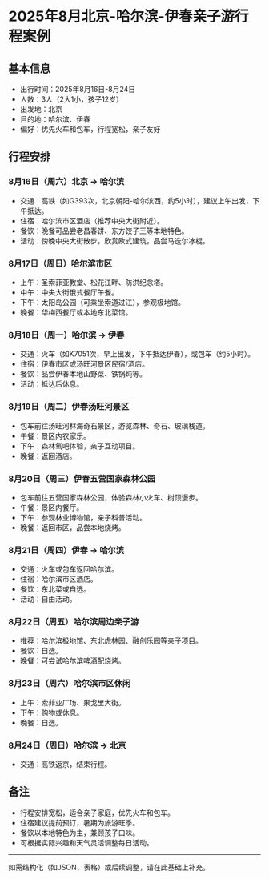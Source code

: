 # 2025年8月北京-哈尔滨-伊春亲子游行程案例

## 基本信息
- 出行时间：2025年8月16日-8月24日
- 人数：3人（2大1小，孩子12岁）
- 出发地：北京
- 目的地：哈尔滨、伊春
- 偏好：优先火车和包车，行程宽松，亲子友好

## 行程安排

### 8月16日（周六）北京 → 哈尔滨
- 交通：高铁（如G393次，北京朝阳-哈尔滨西，约5小时），建议上午出发，下午抵达。
- 住宿：哈尔滨市区酒店（推荐中央大街附近）。
- 餐饮：晚餐可品尝老昌春饼、东方饺子王等本地特色。
- 活动：傍晚中央大街散步，欣赏欧式建筑，品尝马迭尔冰棍。

### 8月17日（周日）哈尔滨市区
- 上午：圣索菲亚教堂、松花江畔、防洪纪念塔。
- 中午：中央大街俄式餐厅午餐。
- 下午：太阳岛公园（可乘坐索道过江），参观极地馆。
- 晚餐：华梅西餐厅或本地东北菜馆。

### 8月18日（周一）哈尔滨 → 伊春
- 交通：火车（如K7051次，早上出发，下午抵达伊春），或包车（约5小时）。
- 住宿：伊春市区或汤旺河景区民宿/酒店。
- 餐饮：品尝伊春本地山野菜、铁锅炖等。
- 活动：抵达后休息。

### 8月19日（周二）伊春汤旺河景区
- 包车前往汤旺河林海奇石景区，游览森林、奇石、玻璃栈道。
- 午餐：景区内农家乐。
- 下午：森林氧吧体验，亲子互动项目。
- 晚餐：返回酒店。

### 8月20日（周三）伊春五营国家森林公园
- 包车前往五营国家森林公园，体验森林小火车、树顶漫步。
- 午餐：景区内餐厅。
- 下午：参观林业博物馆，亲子科普活动。
- 晚餐：返回市区，品尝本地烧烤。

### 8月21日（周四）伊春 → 哈尔滨
- 交通：火车或包车返回哈尔滨。
- 住宿：哈尔滨市区酒店。
- 餐饮：东北菜或自选。
- 活动：自由活动。

### 8月22日（周五）哈尔滨周边亲子游
- 推荐：哈尔滨极地馆、东北虎林园、融创乐园等亲子项目。
- 餐饮：自选。
- 晚餐：可尝试哈尔滨啤酒配烧烤。

### 8月23日（周六）哈尔滨市区休闲
- 上午：索菲亚广场、果戈里大街。
- 下午：购物或休息。
- 晚餐：自选。

### 8月24日（周日）哈尔滨 → 北京
- 交通：高铁返京，结束行程。

## 备注
- 行程安排宽松，适合亲子家庭，优先火车和包车。
- 住宿建议提前预订，暑期为旅游旺季。
- 餐饮以本地特色为主，兼顾孩子口味。
- 可根据实际兴趣和天气灵活调整每日活动。

---

如需结构化（如JSON、表格）或后续调整，请在此基础上补充。
